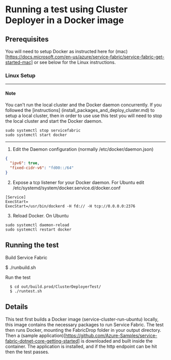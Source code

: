 # Running a test using Cluster Deployer in a Docker image

## Prerequisites

You will need to setup Docker as instructed here for (mac)[https://docs.microsoft.com/en-us/azure/service-fabric/service-fabric-get-started-mac] or see below for the Linux instructions.

### Linux Setup

---
#### Note ####
You can't run the local cluster and the Docker daemon concurrently. If you followed the [instructions]  (install_packages_and_deploy_cluster.md) to setup a local cluster, then in order to use use this test you will need to stop the local cluster and start the Docker daemon.

```
sudo systemctl stop servicefabric
sudo systemctl start docker
```
---

1. Edit the Daemon configuration (normally /etc/docker/daemon.json)

```json
{
  "ipv6": true,
  "fixed-cidr-v6": "fd00::/64"
}
```
2. Expose a tcp listener for your Docker daemon. For Ubuntu edit /etc/systemd/system/docker.service.d/docker.conf

```
[Service]
ExecStart=
ExecStart=/usr/bin/dockerd -H fd:// -H tcp://0.0.0.0:2376
```

3. Reload Docker. On Ubuntu
```
sudo systemctl daemon-reload
sudo systemctl restart docker
```
## Running the test

Build Service Fabric

  $ ./runbuild.sh

Run the test
```
  $ cd out/build.prod/ClusterDeployerTest/
  $ ./runtest.sh
```
## Details

This test first builds a Docker image (service-cluster-run-ubuntu) locally, this image contains the necessary packages to run Service Fabric. The test then runs Docker, mounting the FabricDrop folder in your output directory. Then a (sample application)[https://github.com/Azure-Samples/service-fabric-dotnet-core-getting-started] is downloaded and built inside the container. The application is installed, and if the http endpoint can be hit then the test passes.
